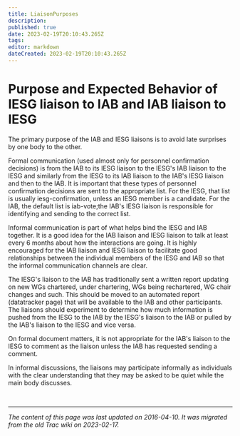 ```yaml
---
title: LiaisonPurposes
description: 
published: true
date: 2023-02-19T20:10:43.265Z
tags: 
editor: markdown
dateCreated: 2023-02-19T20:10:43.265Z
---
```


# Purpose and Expected Behavior of IESG liaison to IAB and IAB liaison to IESG

The primary purpose of the IAB and IESG liaisons is to avoid late surprises by one body to the other.

Formal communication (used almost only for personnel confirmation decisions) is from the IAB to its IESG liaison to the IESG's IAB liaison to the IESG and similarly from the IESG to its IAB liaison to the IAB's IESG liaison and then to the IAB. It is important that these types of personnel confirmation decisions are sent to the appropriate list. For the IESG, that list is usually iesg-confirmation, unless an IESG member is a candidate. For the IAB, the default list is iab-vote;the IAB's IESG liaison is responsible for identifying and sending to the correct list.

Informal communication is part of what helps bind the IESG and IAB together. It is a good idea for the IAB liaison and IESG liaison to talk at least every 6 months about how the interactions are going. It is highly encouraged for the IAB liaison and IESG liaison to facilitate good relationships between the individual members of the IESG and IAB so that the informal communication channels are clear.

The IESG's liaison to the IAB has traditionally sent a written report updating on new WGs chartered, under chartering, WGs being rechartered, WG chair changes and such. This should be moved to an automated report (datatracker page) that will be available to the IAB and other participants. The liaisons should experiment to determine how much information is pushed from the IESG to the IAB by the IESG's liaison to the IAB or pulled by the IAB's liaison to the IESG and vice versa.

On formal document matters, it is not appropriate for the IAB's liaison to the IESG to comment as the liaison unless the IAB has requested sending a comment.

In informal discussions, the liaisons may participate informally as individuals with the clear understanding that they may be asked to be quiet while the main body discusses.

&nbsp;
&nbsp;
&nbsp;

---

*The content of this page was last updated on 2016-04-10. It was migrated from the old Trac wiki on 2023-02-17.*